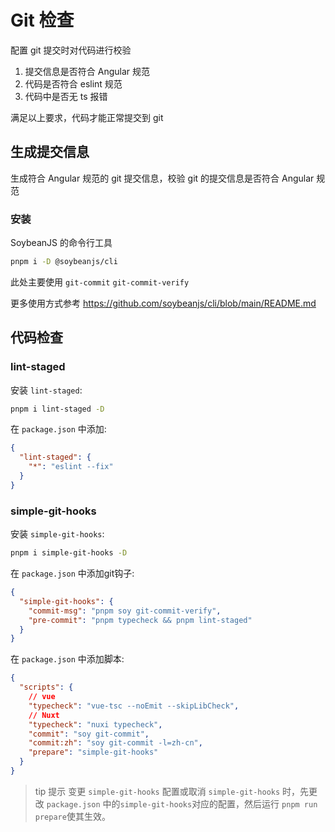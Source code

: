 # Git 检查

配置 git 提交时对代码进行校验

1. 提交信息是否符合 Angular 规范
2. 代码是否符合 eslint 规范
3. 代码中是否无 ts 报错

满足以上要求，代码才能正常提交到 git

## 生成提交信息

生成符合 Angular 规范的 git 提交信息，校验 git 的提交信息是否符合 Angular 规范

### 安装

SoybeanJS 的命令行工具

```bash
pnpm i -D @soybeanjs/cli
```

此处主要使用 `git-commit` `git-commit-verify`

更多使用方式参考 https://github.com/soybeanjs/cli/blob/main/README.md

## 代码检查

### lint-staged

安装 `lint-staged`:

```bash
pnpm i lint-staged -D
```

在 `package.json` 中添加:

```json
{
  "lint-staged": {
    "*": "eslint --fix"
  }
}
```

### simple-git-hooks

安装 `simple-git-hooks`:

```bash
pnpm i simple-git-hooks -D
```

在 `package.json` 中添加git钩子:

```json
{
  "simple-git-hooks": {
    "commit-msg": "pnpm soy git-commit-verify",
    "pre-commit": "pnpm typecheck && pnpm lint-staged"
  }
}
```

在 `package.json` 中添加脚本:

```json
{
  "scripts": {
    // vue
    "typecheck": "vue-tsc --noEmit --skipLibCheck",
    // Nuxt
    "typecheck": "nuxi typecheck",
    "commit": "soy git-commit",
    "commit:zh": "soy git-commit -l=zh-cn",
    "prepare": "simple-git-hooks"
  }
}
```

> tip 提示
变更 `simple-git-hooks` 配置或取消 `simple-git-hooks` 时，先更改 `package.json` 中的`simple-git-hooks`对应的配置，然后运行 `pnpm run prepare`使其生效。

